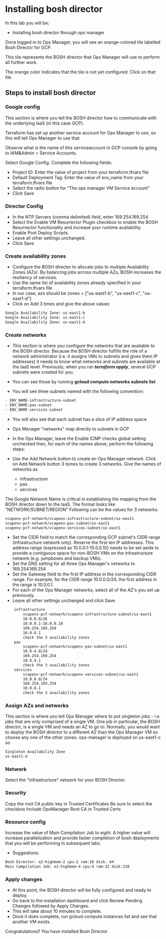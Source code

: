 # Installing bosh director

In this lab you will be:

- Installing bosh director through ops manager

Once logged in to Ops Manager, you will see an orange-colored tile labelled
Bosh Director for GCP.

This tile represents the BOSH director that Ops Manager will use to perform all further work.

The orange color indicates that the tile is not yet configured.
Click on that tile

## Steps to install bosh director

### Google config

This section is where you tell the BOSH director how to communicate with the
underlying IaaS (in this case GCP).

Terraform has set up another service account for Ops Manager to use, so this
will tell Ops Manager to use that.

Observe what is the name of this serviceaccount in GCP console by going to IAM&Admin > Service Accounts.

Select Google Config. Complete the following fields:

- Project ID: Enter the value of project from your terraform.tfvars file
- Default Deployment Tag: Enter the value of env_name from your terraform.tfvars file
- Select the radio button for “The ops manager VM Service account”
- Click Save

### Director Config

- In the NTP Servers (comma delimited) field, enter 169.254.169.254
- Select the Enable VM Resurrector Plugin checkbox to enable the BOSH Resurrector functionality and increase your runtime availability.
- Enable Post Deploy Scripts.
- Leave all other settings unchanged.
- Click Save

### Create availability zones

- Configure the BOSH director to allocate jobs to multiple Availability Zones
(AZs). By balancing jobs across multiple AZs, BOSH increases the resiliency of services.
- Use the same list of availability zones already specified in your
terraform.tfvars file
- In our case, azs should be zones = ["us-east1-b", "us-east1-c", "us-east1-d"]
- Click on Add 3 times and give the above values

```bash
Google Availability Zone: us-east1-b
Google Availability Zone: us-east1-c
Google Availability Zone: us-east1-d
```

### Create networks

- This section is where you configure the networks that are available to the BOSH director. Because the BOSH director fulfills the role of a network administrator (i.e. it assigns VMs to subnets and gives them IP addresses) it needs to know what networks and subnets are available at the IaaS level. Previously, when you ran ***terraform apply***, several GCP subnets were created for you.
- You can see those by running **gcloud compute networks subnets list**

- You will see three subnets named with the following convention:

```bash
- ENV_NAME-infrastructure-subnet
- ENV_NAME-pas-subnet
- ENV_NAME-services-subnet
```

- You will also see that each subnet has a slice of IP address space

- Ops Manager "networks" map directly to subnets in GCP
- In the Ops Manager, leave the Enable ICMP checks global setting unchecked then, for each of the names above, perform the following steps:
- Use the Add Network button to create an Ops Manager network. Click on Add Network button 3 tomes to create 3 networks. Give the names of networks as
  - infrastructure
  - pas
  - services

The Google Network Name is critical in establishing the mapping from the
BOSH director down to the IaaS. The format looks like "NETWORK/SUBNET/REGION"
Following can be the values for 3 networks:

```bash
vcapenv-pcf-network/vcapenv-infrastructure-subnet/us-east1
vcapenv-pcf-network/vcapenv-pas-subnet/us-east1
vcapenv-pcf-network/vcapenv-services-subnet/us-east1
```

- Set the CIDR field to match the corresponding GCP subnet's CIDR range (infrastructure network only). Reserve the first ten IP addresses. This address range (expressed as 10.0.0.1-10.0.0.10) needs to be set aside to provide a contiguous space for non-BOSH VMs on the infrastructure network (e.g. jumpboxes and backup VMs).
- Set the DNS setting for all three Ops Manager's networks to 169.254.169.254
- Set the Gateway field to the first IP address in the corresponding CIDR range. For example, for the CIDR range 10.0.0.0/24, the first address in the range is 10.0.0.1.
- For each of the Ops Manager networks, select all of the AZ's you set up previously.
- Leave all other settings unchanged and click Save

```bash
    infrastructure
        vcapenv-pcf-network/vcapenv-infrastructure-subnet/us-east1
        10.0.0.0/26
        10.0.0.1-10.0.0.10
        169.254.169.254
        10.0.0.1
        check the 3 availability zones
    pas        
        vcapenv-pcf-network/vcapenv-pas-subnet/us-east1
        10.0.4.0/24
        169.254.169.254
        10.0.4.1
        check the 3 availability zones
    services        
        vcapenv-pcf-network/vcapenv-services-subnet/us-east1
        10.0.8.0/24
        169.254.169.254
        10.0.8.1
        check the 3 availability zones   
```

### Assign AZs and networks

This section is where you tell Ops Manager where to put singleton jobs - i.e. jobs that are only comprised of a single VM. One job in particular, the BOSH director, is a single VM and needs an AZ to go to. Normally, you would want to deploy the BOSH director to a different AZ than the Ops Manager VM so choose any one of the other zones. ops-manager is deployed on us-east1-c so

```bash
Singleton Availability Zone 
us-east1-d
```

### Network

Select the "infrastructure" network for your BOSH Director.

### Security

Copy the root CA public key in Trusted Certificates
Be sure to select the checkbox Include OpsManager Root CA in Trusted Certs

### Resource config

Increase the value of Main Compilation Job to eight. A higher value will increase parallelization and provide faster completion of bosh deployments that you will be performing in subsequent labs.

- Suggestions:

```bash
Bosh Director: e2-highmem-2 cpu:2 ram:16 disk: 64
Main Compilation Job: e2-highmem-4 cpu:4 ram:32 disk:128
```

### Apply changes

- At this point, the BOSH director will be fully configured and ready to deploy.
- Go back to the installation dashboard and click Review Pending Changes followed by Apply Changes.
- This will take about 10 minutes to complete.
- Once it does complete, run gcloud compute instances list and see that another VM exists.

Congratulations!! You have installed Bosh Director
